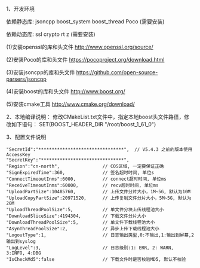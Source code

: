 1、开发环境

依赖静态库: jsoncpp boost_system boost_thread Poco (需要安装)

依赖动态库: ssl crypto rt z  (需要安装)

(1)安装openssl的库和头文件 http://www.openssl.org/source/

(2)安装Poco的库和头文件 https://pocoproject.org/download.html

(3)安装jsoncpp的库和头文件 https://github.com/open-source-parsers/jsoncpp

(4)安装boost的库和头文件 http://www.boost.org/

(5)安装cmake工具 http://www.cmake.org/download/

2、本地编译说明：
修改CMakeList.txt文件中，指定本地boost头文件路径，修改如下语句：
SET(BOOST_HEADER_DIR "/root/boost_1_61_0")

3、配置文件说明
```
"SecretId":"********************************",  // V5.4.3 之前的版本使用AccessKey
"SecretKey":"*******************************",
"Region":"cn-north",                // COS区域, 一定要保证正确
"SignExpiredTime":360,              // 签名超时时间, 单位s
"ConnectTimeoutInms":6000,          // connect超时时间, 单位ms
"ReceiveTimeoutInms":60000,         // recv超时时间, 单位ms
"UploadPartSize":10485760,          // 上传文件分片大小，1M~5G, 默认为10M
"UploadCopyPartSize":20971520,      // 上传复制文件分片大小，5M~5G, 默认为20M
"UploadThreadPoolSize":5,           // 单文件分块上传线程池大小
"DownloadSliceSize":4194304,        // 下载文件分片大小
"DownloadThreadPoolSize":5,         // 单文件下载线程池大小
"AsynThreadPoolSize":2,             // 异步上传下载线程池大小
"LogoutType":1,                     // 日志输出类型,0:不输出,1:输出到屏幕,2输出到syslog
"LogLevel":3,                       // 日志级别:1: ERR, 2: WARN, 3:INFO, 4:DBG
"IsCheckMd5":false                  // 下载文件时是否校验MD5, 默认不校验
```

